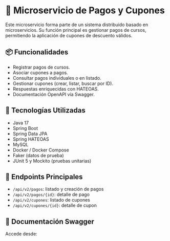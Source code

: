 # 🧾 Microservicio de Pagos y Cupones

Este microservicio forma parte de un sistema distribuido basado en microservicios. Su función principal es gestionar pagos de cursos, permitiendo la aplicación de cupones de descuento válidos.

## 📦 Funcionalidades

- Registrar pagos de cursos.
- Asociar cupones a pagos.
- Consultar pagos individuales o en listado.
- Gestionar cupones (crear, listar, buscar por ID).
- Respuestas enriquecidas con HATEOAS.
- Documentación OpenAPI vía Swagger.

## 🔧 Tecnologías Utilizadas

- Java 17
- Spring Boot
- Spring Data JPA
- Spring HATEOAS
- MySQL
- Docker / Docker Compose
- Faker (datos de prueba)
- JUnit 5 y Mockito (pruebas unitarias)

## 🚀 Endpoints Principales

- `/api/v2/pagos`: listado y creación de pagos
- `/api/v2/pagos/{id}`: detalle de pago
- `/api/v2/cupones`: listado de cupones
- `/api/v2/cupones/{id}`: detalle de cupon

## 📄 Documentación Swagger

Accede desde:
